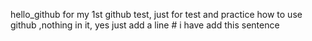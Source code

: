 
 hello_github
for my 1st github test, just for test and practice how to use github ,nothing in it,
yes just add a line # i have add this sentence
